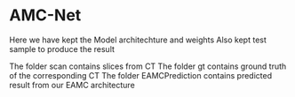 # AMC-Net
Here we have kept the Model architechture and weights
Also kept test sample to produce the result

The folder scan contains slices from CT
The folder gt contains ground truth of the corresponding CT
The folder EAMCPrediction contains predicted result from our EAMC architecture
